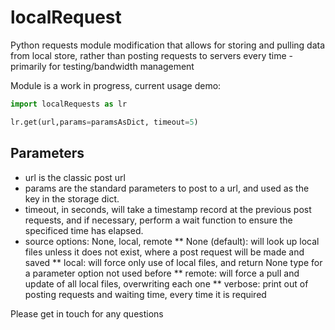 # localRequest
Python requests module modification that allows for storing and pulling data from local store, rather than posting requests to servers every time - primarily for testing/bandwidth management


Module is a work in progress, current usage demo:

```python
import localRequests as lr

lr.get(url,params=paramsAsDict, timeout=5)
```

## Parameters
* url is the classic post url
* params are the standard parameters to post to a url, and used as the key in the storage dict.
* timeout, in seconds, will take a timestamp record at the previous post requests, and if necessary, perform a wait function 
to ensure the specificed time has elapsed.
* source options: None, local, remote
 ** None (default): will look up local files unless it does not exist, where a post request will be made and saved
 ** local: will force only use of local files, and return None type for a parameter option not used before
 ** remote: will force a pull and update of all local files, overwriting each one
 ** verbose: print out of posting requests and waiting time, every time it is required


Please get in touch for any questions